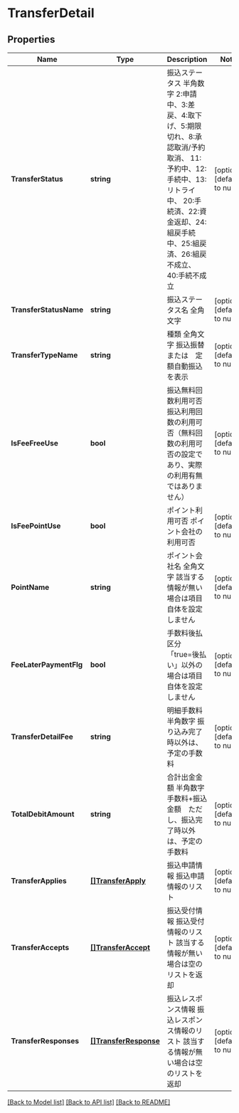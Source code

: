 # TransferDetail

## Properties
Name | Type | Description | Notes
------------ | ------------- | ------------- | -------------
**TransferStatus** | **string** | 振込ステータス 半角数字 2:申請中、3:差戻、4:取下げ、5:期限切れ、8:承認取消/予約取消、 11:予約中、12:手続中、13:リトライ中、 20:手続済、22:資金返却、24:組戻手続中、25:組戻済、26:組戻不成立、 40:手続不成立  | [optional] [default to null]
**TransferStatusName** | **string** | 振込ステータス名 全角文字  | [optional] [default to null]
**TransferTypeName** | **string** | 種類 全角文字 振込振替　または　定額自動振込　を表示  | [optional] [default to null]
**IsFeeFreeUse** | **bool** | 振込無料回数利用可否 振込利用回数の利用可否（無料回数の利用可否の設定であり、実際の利用有無ではありません）  | [optional] [default to null]
**IsFeePointUse** | **bool** | ポイント利用可否 ポイント会社の利用可否  | [optional] [default to null]
**PointName** | **string** | ポイント会社名 全角文字 該当する情報が無い場合は項目自体を設定しません  | [optional] [default to null]
**FeeLaterPaymentFlg** | **bool** | 手数料後払区分 「true&#x3D;後払い」以外の場合は項目自体を設定しません  | [optional] [default to null]
**TransferDetailFee** | **string** | 明細手数料 半角数字 振り込み完了時以外は、予定の手数料  | [optional] [default to null]
**TotalDebitAmount** | **string** | 合計出金金額 半角数字 手数料+振込金額　ただし、振込完了時以外は、予定の手数料  | [optional] [default to null]
**TransferApplies** | [**[]TransferApply**](TransferApply.md) | 振込申請情報 振込申請情報のリスト  | [optional] [default to null]
**TransferAccepts** | [**[]TransferAccept**](TransferAccept.md) | 振込受付情報 振込受付情報のリスト 該当する情報が無い場合は空のリストを返却  | [optional] [default to null]
**TransferResponses** | [**[]TransferResponse**](TransferResponse.md) | 振込レスポンス情報 振込レスポンス情報のリスト 該当する情報が無い場合は空のリストを返却  | [optional] [default to null]

[[Back to Model list]](../README.md#documentation-for-models) [[Back to API list]](../README.md#documentation-for-api-endpoints) [[Back to README]](../README.md)

